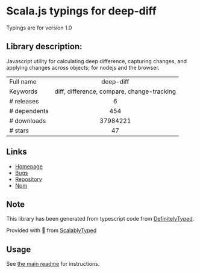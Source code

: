 
# Scala.js typings for deep-diff

Typings are for version 1.0

## Library description:
Javascript utility for calculating deep difference, capturing changes, and applying changes across objects; for nodejs and the browser.

|                    |                 |
| ------------------ | :-------------: |
| Full name          | deep-diff |
| Keywords           | diff, difference, compare, change-tracking |
| # releases         | 6 |
| # dependents       | 454 |
| # downloads        | 37984221 |
| # stars            | 47 |

## Links
- [Homepage](https://github.com/flitbit/diff#readme)
- [Bugs](https://github.com/flitbit/diff/issues)
- [Repository](https://github.com/flitbit/diff)
- [Npm](https://www.npmjs.com/package/deep-diff)
    


## Note
This library has been generated from typescript code from [DefinitelyTyped](https://definitelytyped.org).

Provided with :purple_heart: from [ScalablyTyped](https://github.com/oyvindberg/ScalablyTyped)

## Usage
See [the main readme](../../readme.md) for instructions.


